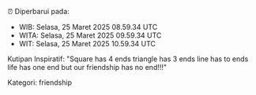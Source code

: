 ⏰ Diperbarui pada:
- WIB: Selasa, 25 Maret 2025 08.59.34 UTC
- WITA: Selasa, 25 Maret 2025 09.59.34 UTC
- WIT: Selasa, 25 Maret 2025 10.59.34 UTC

Kutipan Inspiratif:
"Square has 4 ends triangle has 3 ends line has to ends life has one end but our friendship has no end!!!"


Kategori: friendship


